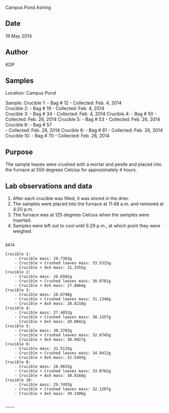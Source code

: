Campus Pond Ashing

## Date 

19 May 2014		

## Author

KDP

## Samples

Location: Campus Pond

Sample:
Crucible 1: 
	- Bag # 12
	- Collected: Feb. 4, 2014  
Crucible 2:
	- Bag # 19
	- Collected: Feb. 4, 2014  
Crucible 3:
	- Bag # 34 
	- Collected: Feb. 4, 2014
Crucible 4:
	- Bag # 50 
	- Collected: Feb. 26, 2014 
Crucible 5:
	- Bag # 53 
	- Collected: Feb. 26, 2014
Crucible 6:
	- Bag # 57  
	- Collected: Feb. 26, 2014 
Crucible 8:
	- Bag # 61 
	- Collected: Feb. 26, 2014 
Crucible 10:
	- Bag # 70 
	- Collected: Feb. 26, 2014  

## Purpose

The sample leaves were crushed with a mortar and pestle and placed into the furnace at 550 degrees Celcius for approximately 4 hours.

## Lab observations and data

1. After each crucible was filled, it was stored in the drier.
2. The samples were placed into the furnace at 11:48 a.m. and removed at 4:20 p.m.
3. The furnace was at 125 degrees Celcius when the samples were inserted. 
4. Samples were left out to cool until 5:29 p.m., at which point they were weighed.


~~~~~

DATA 

Crucible 1:
	- Crucible mass: 29.7363g  
	- Crucible + Crushed leaves mass: 33.5315g  
	- Crucible + Ash mass: 31.3355g
Crucible 2:
	- Crucible mass: 26.6502g 
	- Crucible + Crushed leaves mass: 30.0701g  
	- Crucible + Ash mass: 27.8664g
Crucible 3:
	- Crucible mass: 28.0740g  
	- Crucible + Crushed leaves mass: 31.1348g  
	- Crucible + Ash mass: 28.8210g
Crucible 4:
	- Crucible mass: 27.4852g 
	- Crucible + Crushed leaves mass: 30.1557g 
	- Crucible + Ash mass: 28.0842g
Crucible 5:
	- Crucible mass: 30.3783g 
	- Crucible + Crushed leaves mass: 32.6745g 
	- Crucible + Ash mass: 30.9927g
Crucible 6:
	- Crucible mass: 31.5125g  
	- Crucible + Crushed leaves mass: 34.9412g  
	- Crucible + Ash mass: 32.5493g
Crucible 8:
	- Crucible mass: 28.9655g 
	- Crucible + Crushed leaves mass: 33.0762g  
	- Crucible + Ash mass: 30.8168g
Crucible 10:
	- Crucible mass: 29.7493g  
	- Crucible + Crushed leaves mass: 32.1207g
	- Crucible + Ash mass: 30.3306g


~~~~